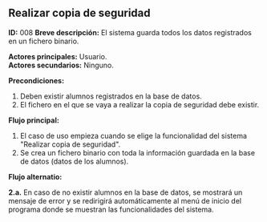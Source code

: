 ## Realizar copia de seguridad

**ID:** 008
**Breve descripción:** El sistema guarda todos los datos registrados en un fichero binario.


**Actores principales:** Usuario.  
**Actores secundarios:** Ninguno.


**Precondiciones:**

1. Deben existir alumnos registrados en la base de datos.
2. El fichero en el que se vaya a realizar la copia de seguridad debe existir.


**Flujo principal:**

1. El caso de uso empieza cuando se elige la funcionalidad del sistema "Realizar copia de seguridad".
2. Se crea un fichero binario con toda la información guardada en la base de datos (datos de los alumnos).


**Flujo alternatio:**

**2.a.** En caso de no existir alumnos en la base de datos, se mostrará un mensaje de error y se redirigirá automáticamente al menú de inicio del programa donde se muestran las funcionalidades del sistema.
